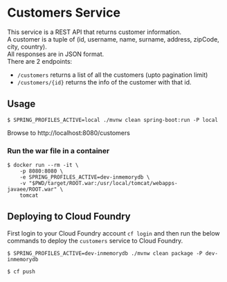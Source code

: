 # Customers Service

This service is a REST API that returns customer information.  
A customer is a tuple of (id, username, name, surname, address, zipCode, city, country).  
All responses are in JSON format.  
There are 2 endpoints:
- `/customers` returns a list of all the customers (upto pagination limit)
- `/customers/{id}` returns the info of the customer with that id.

## Usage

```
$ SPRING_PROFILES_ACTIVE=local ./mvnw clean spring-boot:run -P local
```

Browse to http://localhost:8080/customers

### Run the war file in a container

```
$ docker run --rm -it \
    -p 8080:8080 \
    -e SPRING_PROFILES_ACTIVE=dev-inmemorydb \
    -v "$PWD/target/ROOT.war:/usr/local/tomcat/webapps-javaee/ROOT.war" \
    tomcat
```

## Deploying to Cloud Foundry

First login to your Cloud Foundry account `cf login` and then run the below commands to deploy the `customers` service to Cloud Foundry.

```console
$ SPRING_PROFILES_ACTIVE=dev-inmemorydb ./mvnw clean package -P dev-inmemorydb
```

```console
$ cf push
```
